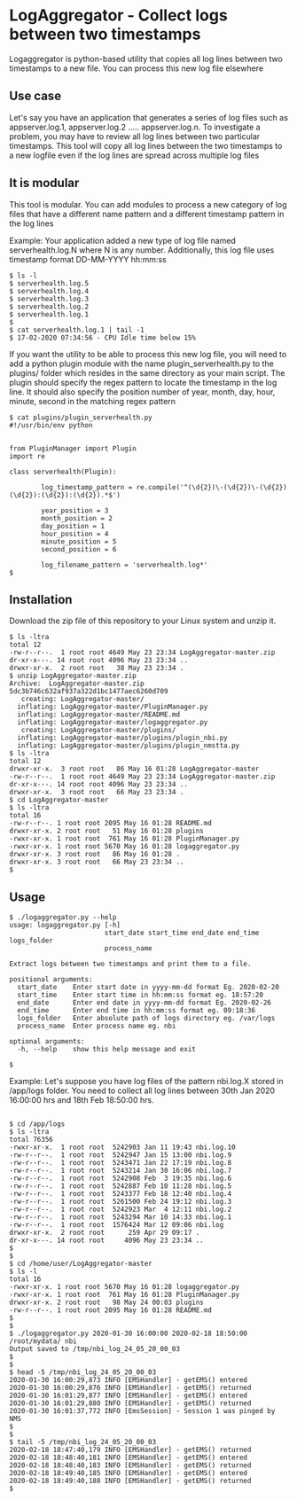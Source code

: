 # LogAggregator - Collect logs between two timestamps

Logaggregator is python-based utility that copies all log lines between two timestamps to a new file. You can process this new log file elsewhere

## Use case
Let's say you have an application that generates a series of log files such as appserver.log.1, appserver.log.2 ..... appserver.log.n.
To investigate a problem, you may have to review all log lines between two particular timestamps. This tool will copy all log lines between the two timestamps to a new logfile even if the log lines are spread across multiple log files

## It is modular
This tool is modular. You can add modules to process a new category of log files that have a different name pattern and a different timestamp pattern in the log lines

Example: Your application added a new type of log file named serverhealth.log.N where N is any number. Additionally, this log file uses timestamp format DD-MM-YYYY hh:mm:ss

 ```
$ ls -l
$ serverhealth.log.5
$ serverhealth.log.4
$ serverhealth.log.3
$ serverhealth.log.2
$ serverhealth.log.1
$
$ cat serverhealth.log.1 | tail -1
$ 17-02-2020 07:34:56 - CPU Idle time below 15%

```

If you want the utility to be able to process this new log file, you will need to add a python plugin module with the name plugin_serverhealth.py to the plugins/ folder which resides in the same directory as your main script. The plugin should specify the regex pattern to locate the timestamp in the log line. It should also specify the position number of year, month, day, hour, minute, second in the matching regex pattern

```
$ cat plugins/plugin_serverhealth.py
#!/usr/bin/env python


from PluginManager import Plugin
import re

class serverhealth(Plugin):

        log_timestamp_pattern = re.compile('^(\d{2})\-(\d{2})\-(\d{2}) (\d{2}):(\d{2}):(\d{2}).*$')

        year_position = 3
        month_position = 2
        day_position = 1
        hour_position = 4
        minute_position = 5
        second_position = 6

        log_filename_pattern = 'serverhealth.log*'
$
```

## Installation

Download the zip file of this repository to your Linux system and unzip it. 

```
$ ls -ltra
total 12
-rw-r--r--.  1 root root 4649 May 23 23:34 LogAggregator-master.zip
dr-xr-x---. 14 root root 4096 May 23 23:34 ..
drwxr-xr-x.  2 root root   38 May 23 23:34 .
$ unzip LogAggregator-master.zip 
Archive:  LogAggregator-master.zip
5dc3b746c632af937a322d1bc1477aec6260d709
   creating: LogAggregator-master/
  inflating: LogAggregator-master/PluginManager.py  
  inflating: LogAggregator-master/README.md  
  inflating: LogAggregator-master/logaggregator.py  
   creating: LogAggregator-master/plugins/
  inflating: LogAggregator-master/plugins/plugin_nbi.py  
  inflating: LogAggregator-master/plugins/plugin_nmstta.py  
$ ls -ltra
total 12
drwxr-xr-x.  3 root root   86 May 16 01:28 LogAggregator-master
-rw-r--r--.  1 root root 4649 May 23 23:34 LogAggregator-master.zip
dr-xr-x---. 14 root root 4096 May 23 23:34 ..
drwxr-xr-x.  3 root root   66 May 23 23:34 .
$ cd LogAggregator-master
$ ls -ltra
total 16
-rw-r--r--. 1 root root 2095 May 16 01:28 README.md
drwxr-xr-x. 2 root root   51 May 16 01:28 plugins
-rwxr-xr-x. 1 root root  761 May 16 01:28 PluginManager.py
-rwxr-xr-x. 1 root root 5670 May 16 01:28 logaggregator.py
drwxr-xr-x. 3 root root   86 May 16 01:28 .
drwxr-xr-x. 3 root root   66 May 23 23:34 ..
$

```

## Usage

```
$ ./logaggregator.py --help
usage: logaggregator.py [-h]
                        start_date start_time end_date end_time logs_folder
                        process_name

Extract logs between two timestamps and print them to a file.

positional arguments:
  start_date    Enter start date in yyyy-mm-dd format Eg. 2020-02-20
  start_time    Enter start time in hh:mm:ss format eg. 18:57:20
  end_date      Enter end date in yyyy-mm-dd format Eg. 2020-02-26
  end_time      Enter end time in hh:mm:ss format eg. 09:18:36
  logs_folder   Enter absolute path of logs directory eg. /var/logs
  process_name  Enter process name eg. nbi

optional arguments:
  -h, --help    show this help message and exit
  
$
```

Example:
Let's suppose you have log files of the pattern nbi.log.X stored in /app/logs folder. 
You need to collect all log lines between 30th Jan 2020 16:00:00 hrs and 18th Feb 18:50:00 hrs.

```

$ cd /app/logs
$ ls -ltra
total 76356
-rwxr-xr-x.  1 root root  5242903 Jan 11 19:43 nbi.log.10
-rw-r--r--.  1 root root  5242947 Jan 15 13:00 nbi.log.9
-rw-r--r--.  1 root root  5243471 Jan 22 17:19 nbi.log.8
-rw-r--r--.  1 root root  5243214 Jan 30 16:06 nbi.log.7
-rw-r--r--.  1 root root  5242908 Feb  3 19:35 nbi.log.6
-rw-r--r--.  1 root root  5242887 Feb 10 11:28 nbi.log.5
-rw-r--r--.  1 root root  5243377 Feb 18 12:40 nbi.log.4
-rw-r--r--.  1 root root  5261500 Feb 24 19:12 nbi.log.3
-rw-r--r--.  1 root root  5242923 Mar  4 12:11 nbi.log.2
-rw-r--r--.  1 root root  5243294 Mar 10 14:33 nbi.log.1
-rw-r--r--.  1 root root  1576424 Mar 12 09:06 nbi.log
drwxr-xr-x.  2 root root      259 Apr 29 09:17 .
dr-xr-x---. 14 root root     4096 May 23 23:34 ..
$
$
$ cd /home/user/LogAggregator-master
$ ls -l
total 16
-rwxr-xr-x. 1 root root 5670 May 16 01:28 logaggregator.py
-rwxr-xr-x. 1 root root  761 May 16 01:28 PluginManager.py
drwxr-xr-x. 2 root root   98 May 24 00:03 plugins
-rw-r--r--. 1 root root 2095 May 16 01:28 README.md
$
$
$ ./logaggregator.py 2020-01-30 16:00:00 2020-02-18 18:50:00 /root/mydata/ nbi
Output saved to /tmp/nbi_log_24_05_20_00_03
$
$
$ head -5 /tmp/nbi_log_24_05_20_00_03
2020-01-30 16:00:29,873 INFO [EMSHandler] - getEMS() entered
2020-01-30 16:00:29,876 INFO [EMSHandler] - getEMS() returned
2020-01-30 16:01:29,877 INFO [EMSHandler] - getEMS() entered
2020-01-30 16:01:29,880 INFO [EMSHandler] - getEMS() returned
2020-01-30 16:01:37,772 INFO [EmsSession] - Session 1 was pinged by NMS
$
$
$ tail -5 /tmp/nbi_log_24_05_20_00_03
2020-02-18 18:47:40,179 INFO [EMSHandler] - getEMS() returned
2020-02-18 18:48:40,181 INFO [EMSHandler] - getEMS() entered
2020-02-18 18:48:40,183 INFO [EMSHandler] - getEMS() returned
2020-02-18 18:49:40,185 INFO [EMSHandler] - getEMS() entered
2020-02-18 18:49:40,188 INFO [EMSHandler] - getEMS() returned
$
```
